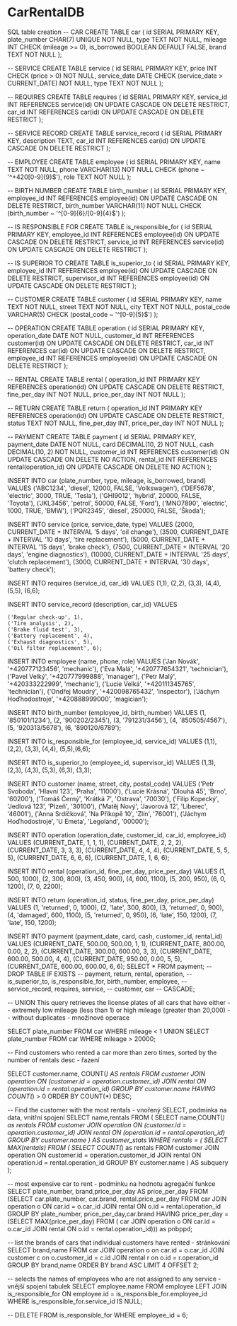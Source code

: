 # CarRentalDB
SQL table creation
-- CAR
CREATE TABLE car (
                     id SERIAL PRIMARY KEY,
                     plate_number CHAR(7) UNIQUE NOT NULL,
                     type TEXT NOT NULL,
                     mileage INT CHECK (mileage >= 0),
                     is_borrowed BOOLEAN DEFAULT FALSE,
                     brand TEXT NOT NULL
);

-- SERVICE
CREATE TABLE service (
                         id SERIAL PRIMARY KEY,
                         price INT CHECK (price > 0) NOT NULL,
                         service_date DATE CHECK (service_date > CURRENT_DATE) NOT NULL,
                         type TEXT NOT NULL
);

-- REQUIRES
CREATE TABLE requires (
                          id SERIAL PRIMARY KEY,
                          service_id INT REFERENCES service(id) ON UPDATE CASCADE ON DELETE RESTRICT,
                          car_id INT REFERENCES car(id) ON UPDATE CASCADE ON DELETE RESTRICT
);

-- SERVICE RECORD
CREATE TABLE service_record (
                                id SERIAL PRIMARY KEY,
                                description TEXT,
                                car_id INT REFERENCES car(id) ON UPDATE CASCADE ON DELETE RESTRICT
);

-- EMPLOYEE
CREATE TABLE employee (
                          id SERIAL PRIMARY KEY,
                          name TEXT NOT NULL,
                          phone VARCHAR(13) NOT NULL CHECK (phone ~ '^\+420[0-9]{9}$'),
                          role TEXT NOT NULL
);

-- BIRTH NUMBER
CREATE TABLE birth_number (
                              id SERIAL PRIMARY KEY,
                              employee_id INT REFERENCES employee(id) ON UPDATE CASCADE ON DELETE RESTRICT,
                              birth_number VARCHAR(11) NOT NULL CHECK (birth_number ~ '^[0-9]{6}/[0-9]{4}$')
);

-- IS RESPONSIBLE FOR
CREATE TABLE is_responsible_for (
                                    id SERIAL PRIMARY KEY,
                                    employee_id INT REFERENCES employee(id) ON UPDATE CASCADE ON DELETE RESTRICT,
                                    service_id INT REFERENCES service(id) ON UPDATE CASCADE ON DELETE RESTRICT
);

-- IS SUPERIOR TO
CREATE TABLE is_superior_to (
                                id SERIAL PRIMARY KEY,
                                employee_id INT REFERENCES employee(id) ON UPDATE CASCADE ON DELETE RESTRICT,
                                supervisor_id INT REFERENCES employee(id) ON UPDATE CASCADE ON DELETE RESTRICT
);

-- CUSTOMER
CREATE TABLE customer (
                          id SERIAL PRIMARY KEY,
                          name TEXT NOT NULL,
                          street TEXT NOT NULL,
                          city TEXT NOT NULL,
                          postal_code VARCHAR(5) CHECK (postal_code ~ '^[0-9]{5}$')
);

-- OPERATION
CREATE TABLE operation (
                           id SERIAL PRIMARY KEY,
                           operation_date DATE NOT NULL,
                           customer_id INT REFERENCES customer(id) ON UPDATE CASCADE ON DELETE RESTRICT,
                           car_id INT REFERENCES car(id) ON UPDATE CASCADE ON DELETE RESTRICT,
                           employee_id INT REFERENCES employee(id) ON UPDATE CASCADE ON DELETE RESTRICT
);

-- RENTAL
CREATE TABLE rental (
                        operation_id INT PRIMARY KEY REFERENCES operation(id) ON UPDATE CASCADE ON DELETE RESTRICT,
                        fine_per_day INT NOT NULL,
                        price_per_day INT NOT NULL
);

-- RETURN
CREATE TABLE return (
                        operation_id INT PRIMARY KEY REFERENCES operation(id) ON UPDATE CASCADE ON DELETE RESTRICT,
                        status TEXT NOT NULL,
                        fine_per_day INT,
                        price_per_day INT NOT NULL
);

-- PAYMENT
CREATE TABLE payment (
                         id SERIAL PRIMARY KEY,
                         payment_date DATE NOT NULL,
                         card DECIMAL(10, 2) NOT NULL,
                         cash DECIMAL(10, 2) NOT NULL,
                         customer_id INT REFERENCES customer(id) ON UPDATE CASCADE ON DELETE NO ACTION,
                         rental_id INT REFERENCES rental(operation_id) ON UPDATE CASCADE ON DELETE NO ACTION
);

INSERT INTO car (plate_number, type, mileage, is_borrowed, brand) VALUES
    ('ABC1234', 'diesel', 12000, FALSE, 'Volkswagen'),
    ('DEF5678', 'electric', 3000, TRUE, 'Tesla'),
    ('GHI9012', 'hybrid', 20000, FALSE, 'Toyota'),
    ('JKL3456', 'petrol', 50000, FALSE, 'Ford'),
    ('MNO7890', 'electric', 1000, TRUE, 'BMW'),
    ('PQR2345', 'diesel', 250000, FALSE, 'Škoda');

INSERT INTO service (price, service_date, type) VALUES
  (2000, CURRENT_DATE + INTERVAL '5 days', 'oil change'),
  (3500, CURRENT_DATE + INTERVAL '10 days', 'tire replacement'),
  (5000, CURRENT_DATE + INTERVAL '15 days', 'brake check'),
  (7500, CURRENT_DATE + INTERVAL '20 days', 'engine diagnostics'),
  (10000, CURRENT_DATE + INTERVAL '25 days', 'clutch replacement'),
  (3000, CURRENT_DATE + INTERVAL '30 days', 'battery check');

INSERT INTO requires (service_id, car_id) VALUES
    (1,1), (2,2), (3,3), (4,4), (5,5), (6,6);

INSERT INTO service_record (description, car_id) VALUES

    ('Regular check-up', 1),
    ('Tire analysis', 2),
    ('Brake fluid test', 3),
    ('Battery replacement', 4),
    ('Exhaust diagnostics', 5),
    ('Oil filter replacement', 6);

INSERT INTO employee (name, phone, role) VALUES
    ('Jan Novák', '+420777123456', 'mechanic'),
    ('Eva Malá', '+420777654321', 'technician'),
    ('Pavel Velký', '+420777999888', 'manager'),
    ('Petr Malý', '+420333222999', 'mechanic'),
    ('Lucie Velká', '+420111345765', 'technician'),
    ('Ondřej Moudrý', '+420098765432', 'inspector'),
    ('Jáchym Hoďhodostroje', '+420888999000', 'magician');

INSERT INTO birth_number (employee_id, birth_number) VALUES
    (1, '850101/1234'),
    (2, '900202/2345'),
    (3, '791231/3456'),
    (4, '850505/4567'),
    (5, '920313/5678'),
    (6, '890120/6789');

INSERT INTO is_responsible_for (employee_id, service_id) VALUES
    (1,1), (2,2), (3,3), (4,4), (5,5),(6,6);

INSERT INTO is_superior_to (employee_id, supervisor_id) VALUES
      (1,3), (2,3), (4,3), (5,3), (6,3), (3,3);

INSERT INTO customer (name, street, city, postal_code) VALUES
    ('Petr Svoboda', 'Hlavní 123', 'Praha', '11000'),
    ('Lucie Krásná', 'Dlouhá 45', 'Brno', '60200'),
    ('Tomáš Černý', 'Krátká 7', 'Ostrava', '70030'),
    ('Filip Kopecký', 'Jedlová 123', 'Plzeň', '30100'),
    ('Matěj Nový', 'Javorová 12', 'Liberec', '46001'),
    ('Anna Srdíčková', 'Na Příkopě 10', 'Zlín', '76001'),
    ('Jáchym Hoďhodostroje', 'U Emeta', 'Legoland', '00000');

INSERT INTO operation (operation_date, customer_id, car_id, employee_id) VALUES
    (CURRENT_DATE, 1, 1, 1),
    (CURRENT_DATE, 2, 2, 2),
    (CURRENT_DATE, 3, 3, 3),
    (CURRENT_DATE, 4, 4, 4),
    (CURRENT_DATE, 5, 5, 5),
    (CURRENT_DATE, 6, 6, 6),
    (CURRENT_DATE, 1, 6, 6);

INSERT INTO rental (operation_id, fine_per_day, price_per_day) VALUES
    (1, 500, 1000),
    (2, 300, 800),
    (3, 450, 900),
    (4, 600, 1100),
    (5, 200, 950),
    (6, 0, 1200),
    (7, 0, 2200);

INSERT INTO return (operation_id, status, fine_per_day, price_per_day) VALUES
    (1, 'returned', 0, 1000),
    (2, 'late', 300, 800),
    (3, 'returned', 0, 900),
    (4, 'damaged', 600, 1100),
    (5, 'returned', 0, 950),
    (6, 'late', 150, 1200),
    (7, 'late', 150, 1200);

INSERT INTO payment (payment_date, card, cash, customer_id, rental_id) VALUES
    (CURRENT_DATE, 500.00, 500.00, 1, 1),
    (CURRENT_DATE, 800.00, 0.00, 2, 2),
    (CURRENT_DATE, 300.00, 600.00, 3, 3),
    (CURRENT_DATE, 600.00, 500.00, 4, 4),
    (CURRENT_DATE, 950.00, 0.00, 5, 5),
    (CURRENT_DATE, 600.00, 600.00, 6, 6);
SELECT * FROM payment;
-- DROP TABLE IF EXISTS
--     payment, return, rental, operation,
--     is_superior_to, is_responsible_for, birth_number, employee,
--     service_record, requires, service,
--     customer, car
--     CASCADE;


-- UNION This query retrieves the license plates of all cars that have either
-- extremely low mileage (less than 1) or high mileage (greater than 20,000)
-- without duplicates - množinové operace

SELECT plate_number
FROM car
WHERE mileage < 1
UNION
SELECT plate_number
FROM car
WHERE mileage > 20000;

-- Find customers who rented a car more than zero times, sorted by the number of rentals desc - řazení

SELECT customer.name, COUNT(*) AS rentals FROM customer
JOIN operation ON  (customer.id = operation.customer_id)
JOIN rental ON (operation.id = rental.operation_id)
GROUP BY customer.name
HAVING COUNT(*) > 0
ORDER BY COUNT(*) DESC;

-- Find the customer with the most rentals - vnořený SELECT, podmínka na data, vnitřní spojení
SELECT name,rentals FROM (
    SELECT name,COUNT(*) as rentals FROM customer JOIN operation ON (customer.id = operation.customer_id)
            JOIN rental ON (operation.id = rental.operation_id)
            GROUP BY customer.name
                 ) AS customer_stats
WHERE rentals = (
    SELECT MAX(rentals)
    FROM (
             SELECT COUNT(*) as rentals
             FROM customer
                      JOIN operation ON customer.id = operation.customer_id
                      JOIN rental ON operation.id = rental.operation_id
             GROUP BY customer.name
         ) AS subquery
);

-- most expensive car to rent - podmínku na hodnotu agregační funkce
SELECT plate_number, brand,price_per_day AS price_per_day
FROM (SELECT car.plate_number, car.brand, rental.price_per_day
      FROM car
               JOIN operation o ON car.id = o.car_id
               JOIN rental ON o.id = rental.operation_id
      GROUP BY plate_number, price_per_day,car.brand
      HAVING price_per_day = (SELECT MAX(price_per_day)
    FROM (
        car JOIN operation o ON car.id = o.car_id
        JOIN rental ON o.id = rental.operation_id))) as pnbppd;

--  list the brands of cars that individual customers have rented - stránkování
SELECT brand,name FROM
car JOIN operation o on car.id = o.car_id
JOIN customer c on o.customer_id = c.id
JOIN rental r on o.id = r.operation_id
GROUP BY brand,name
ORDER BY brand ASC
LIMIT 4 OFFSET 2;

-- selects the names of employees who are not assigned to any service - vnější spojení tabulek
SELECT employee.name
FROM employee
         LEFT JOIN is_responsible_for ON employee.id = is_responsible_for.employee_id
WHERE is_responsible_for.service_id IS NULL;

-- DELETE FROM is_responsible_for WHERE employee_id = 6;






